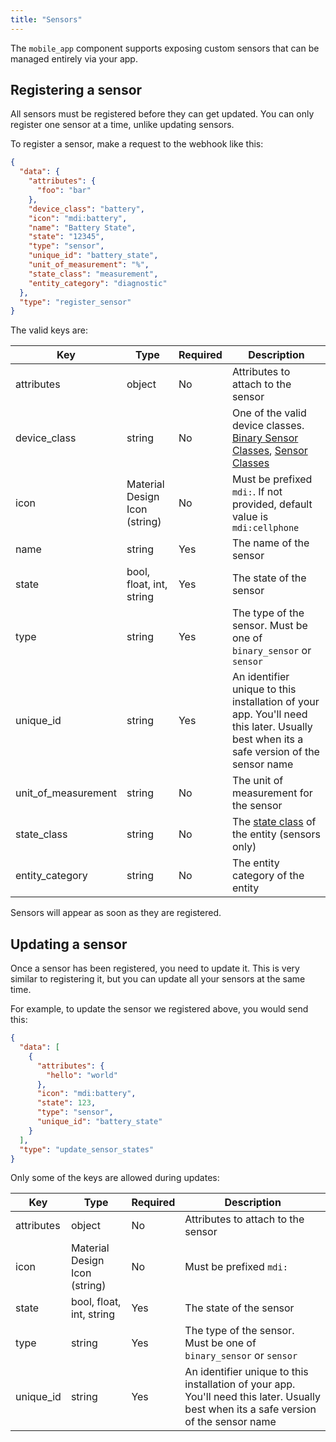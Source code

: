 ```yaml
---
title: "Sensors"
---
```


The `mobile_app` component supports exposing custom sensors that can be managed entirely via your app.

## Registering a sensor

All sensors must be registered before they can get updated. You can only register one sensor at a time, unlike updating sensors.

To register a sensor, make a request to the webhook like this:

```json
{
  "data": {
    "attributes": {
      "foo": "bar"
    },
    "device_class": "battery",
    "icon": "mdi:battery",
    "name": "Battery State",
    "state": "12345",
    "type": "sensor",
    "unique_id": "battery_state",
    "unit_of_measurement": "%",
    "state_class": "measurement",
    "entity_category": "diagnostic"
  },
  "type": "register_sensor"
}
```

The valid keys are:

| Key                 | Type                          | Required | Description                                                                                                                                                                                                     |
|---------------------|-------------------------------|----------|-----------------------------------------------------------------------------------------------------------------------------------------------------------------------------------------------------------------|
| attributes          | object                        | No       | Attributes to attach to the sensor                                                                                                                                                                              |
| device_class        | string                        | No       | One of the valid device classes. [Binary Sensor Classes](https://www.home-assistant.io/components/binary_sensor/#device-class), [Sensor Classes](https://www.home-assistant.io/components/sensor/#device-class) |
| icon                | Material Design Icon (string) | No       | Must be prefixed `mdi:`. If not provided, default value is `mdi:cellphone`                                                                                                                                      |
| name                | string                        | Yes      | The name of the sensor                                                                                                                                                                                          |
| state               | bool, float, int, string      | Yes      | The state of the sensor                                                                                                                                                                                         |
| type                | string                        | Yes      | The type of the sensor. Must be one of `binary_sensor` or `sensor`                                                                                                                                              |
| unique_id           | string                        | Yes      | An identifier unique to this installation of your app. You'll need this later. Usually best when its a safe version of the sensor name                                                                          |
| unit_of_measurement | string                        | No       | The unit of measurement for the sensor                                                                                                                                                                          |
| state_class | string | No | The [state class](../../core/entity/sensor.md) of the entity (sensors only)
| entity_category | string | No | The entity category of the entity

Sensors will appear as soon as they are registered.

## Updating a sensor

Once a sensor has been registered, you need to update it. This is very similar to registering it, but you can update all your sensors at the same time.

For example, to update the sensor we registered above, you would send this:

```json
{
  "data": [
    {
      "attributes": {
        "hello": "world"
      },
      "icon": "mdi:battery",
      "state": 123,
      "type": "sensor",
      "unique_id": "battery_state"
    }
  ],
  "type": "update_sensor_states"
}
```

Only some of the keys are allowed during updates:

| Key                 | Type                          | Required | Description                                                                                                                           |
|---------------------|-------------------------------|----------|---------------------------------------------------------------------------------------------------------------------------------------|
| attributes          | object                        | No       | Attributes to attach to the sensor                                                                                                    |
| icon                | Material Design Icon (string) | No       | Must be prefixed `mdi:`                                                                                                               |
| state               | bool, float, int, string      | Yes      | The state of the sensor                                                                                                               |
| type                | string                        | Yes      | The type of the sensor. Must be one of `binary_sensor` or `sensor`                                                                    |
| unique_id           | string                        | Yes      | An identifier unique to this installation of your app. You'll need this later. Usually best when its a safe version of the sensor name |
